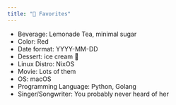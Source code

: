 ```yaml
---
title: "🩵 Favorites"
---
```


- Beverage: Lemonade Tea, minimal sugar
- Color: Red
- Date format: YYYY-MM-DD
- Dessert: ice cream 🍦
- Linux Distro: NixOS
- Movie: Lots of them
- OS: macOS
- Programming Language: Python, Golang
- Singer/Songwriter: You probably never heard of her
